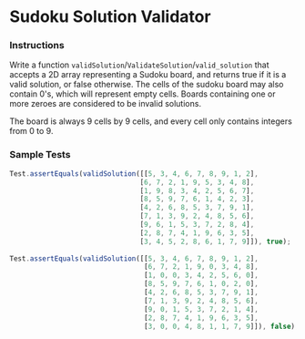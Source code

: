 # Sudoku Solution Validator

### Instructions

Write a function `validSolution`/`ValidateSolution`/`valid_solution` that accepts a 2D array representing a Sudoku 
board, and returns true if it is a valid solution, or false otherwise. The cells of the sudoku board may also 
contain 0's, which will represent empty cells. Boards containing one or more zeroes are considered to be invalid 
solutions.

The board is always 9 cells by 9 cells, and every cell only contains integers from 0 to 9.

### Sample Tests
```js
Test.assertEquals(validSolution([[5, 3, 4, 6, 7, 8, 9, 1, 2], 
                                [6, 7, 2, 1, 9, 5, 3, 4, 8],
                                [1, 9, 8, 3, 4, 2, 5, 6, 7],
                                [8, 5, 9, 7, 6, 1, 4, 2, 3],
                                [4, 2, 6, 8, 5, 3, 7, 9, 1],
                                [7, 1, 3, 9, 2, 4, 8, 5, 6],
                                [9, 6, 1, 5, 3, 7, 2, 8, 4],
                                [2, 8, 7, 4, 1, 9, 6, 3, 5],
                                [3, 4, 5, 2, 8, 6, 1, 7, 9]]), true);
                                
Test.assertEquals(validSolution([[5, 3, 4, 6, 7, 8, 9, 1, 2], 
                                 [6, 7, 2, 1, 9, 0, 3, 4, 8],
                                 [1, 0, 0, 3, 4, 2, 5, 6, 0],
                                 [8, 5, 9, 7, 6, 1, 0, 2, 0],
                                 [4, 2, 6, 8, 5, 3, 7, 9, 1],
                                 [7, 1, 3, 9, 2, 4, 8, 5, 6],
                                 [9, 0, 1, 5, 3, 7, 2, 1, 4],
                                 [2, 8, 7, 4, 1, 9, 6, 3, 5],
                                 [3, 0, 0, 4, 8, 1, 1, 7, 9]]), false);
```